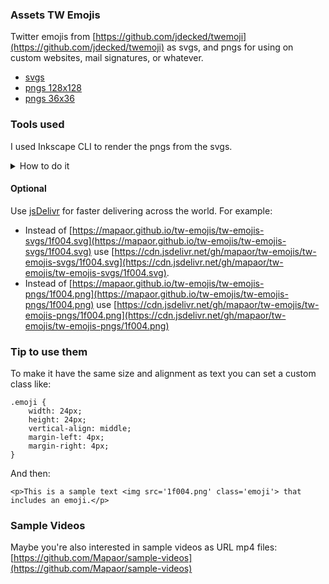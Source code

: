### Assets TW Emojis
Twitter emojis from [https://github.com/jdecked/twemoji](https://github.com/jdecked/twemoji) as svgs, and pngs for using on custom websites, mail signatures, or whatever.
- [svgs](./tw-emojis-svgs)
- [pngs 128x128](./tw-emojis-pngs)
- [pngs 36x36](./tw-emojis-pngs-36x36)

### Tools used
I used Inkscape CLI to render the pngs from the svgs. 
<details>
  
<summary>How to do it</summary>

Note: this is only displayed properly in the markdown file, not in the github pages version of the markdown file.

### Install Inkscape and add it to PATH

1. To install Inkscape, simply download the Inkscape app (GUI) from [https://inkscape.org/release/](https://inkscape.org/release/).
2. Inkscape CLI would be automatically installed but probably won't be added to PATH.
   1. Check if is added to PATH with:
      
      ```
      inkscape --version
      ```
      
      If it does not return a version number it means Inkscape is not added to PATH.
      
   3. To add it to PATH for Windows, first do Win+R and type `C:\Program Files\Inkscape\bin`. Check there is an executable `inkscape.exe`.
   4. If there is great, we'll add it by searching (in the windows search) 'system environment variables' > 'environment variables' > 'system variables' > 'Path' > 'Edit' > 'New' > 'C:\Program Files\Inkscape\bin' > 'Accept', 'Accept', 'Accept'.
   5. Close the terminal, open a new one and check again with `inkscape --version`. It should return something like `Inkscape 1.3.2 (091e20e, 2023-11-25, custom)`.


#### Use Inkscape CLI
For example to render an individual file we would do:

```
inkscape input.svg --export-filename=output.png --export-width=128 --export-height=128
```

And the powershell script used for this repo was:

<details>

<summary>Simpler version</summary>

```
$inputDir = "tw-emojis-svgs"
$outputDir = "tw-emojis-pngs"

New-Item -ItemType Directory -Force -Path $outputDir

Get-ChildItem "$inputDir\*.svg" | ForEach-Object {
    $filename = $_.BaseName
    inkscape "$($_.FullName)" `
        --export-filename="$outputDir\$filename.png" `
        --export-width=128 --export-height=128
}
```

</details>

```
$inputDir = "tw-emojis-svgs"
$outputDir = "tw-emojis-pngs"

New-Item -ItemType Directory -Force -Path $outputDir | Out-Null

$svgFiles = Get-ChildItem "$inputDir\*.svg"
$total = $svgFiles.Count
$counter = 0

foreach ($file in $svgFiles) {
    $counter++
    $filename = $file.BaseName

    inkscape "$($file.FullName)" `
        --export-filename="$outputDir\$filename.png" `
        --export-width=128 --export-height=128

    Write-Host "[$counter/$total] Converted: $filename.svg -> $filename.png"
}

Write-Host "`n✅ Done! Converted $counter SVG files to PNGs in '$outputDir'."
```

</details>

#### Optional
Use [jsDelivr](https://www.jsdelivr.com/) for faster delivering across the world. For example:
- Instead of [https://mapaor.github.io/tw-emojis/tw-emojis-svgs/1f004.svg](https://mapaor.github.io/tw-emojis/tw-emojis-svgs/1f004.svg) use [https://cdn.jsdelivr.net/gh/mapaor/tw-emojis/tw-emojis-svgs/1f004.svg](https://cdn.jsdelivr.net/gh/mapaor/tw-emojis/tw-emojis-svgs/1f004.svg).
- Instead of [https://mapaor.github.io/tw-emojis/tw-emojis-pngs/1f004.png](https://mapaor.github.io/tw-emojis/tw-emojis-pngs/1f004.png) use [https://cdn.jsdelivr.net/gh/mapaor/tw-emojis/tw-emojis-pngs/1f004.png](https://cdn.jsdelivr.net/gh/mapaor/tw-emojis/tw-emojis-pngs/1f004.png)

### Tip to use them
To make it have the same size and alignment as text you can set a custom class like:

```
.emoji { 
	width: 24px; 
	height: 24px; 
	vertical-align: middle; 
	margin-left: 4px;
  	margin-right: 4px;
} 
```

And then:
```
<p>This is a sample text <img src='1f004.png' class='emoji'> that includes an emoji.</p>
```

### Sample Videos
Maybe you're also interested in sample videos as URL mp4 files: [https://github.com/Mapaor/sample-videos](https://github.com/Mapaor/sample-videos)
